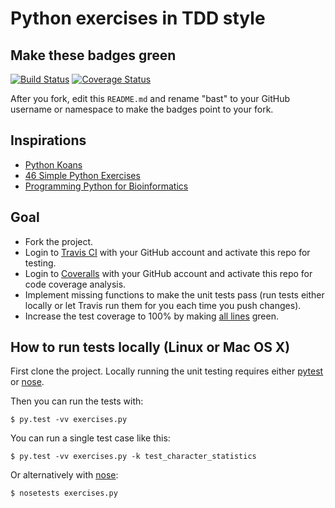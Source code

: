 # Python exercises in TDD style

## Make these badges green

[![Build Status](https://travis-ci.org/lucasmayoni/python-tdd-exercises.svg?branch=master)](https://travis-ci.org/lucasmayoni/python-tdd-exercises/builds)
[![Coverage Status](https://coveralls.io/repos/github/lucasmayoni/python-tdd-exercises/badge.svg?branch=master)](https://coveralls.io/github/lucasmayoni/python-tdd-exercises?branch=master)

After you fork, edit this `README.md` and rename "bast" to your GitHub username
or namespace to make the badges point to your fork.

## Inspirations

- [Python Koans](https://github.com/gregmalcolm/python_koans)
- [46 Simple Python Exercises](http://www.ling.gu.se/~lager/python_exercises.html)
- [Programming Python for Bioinformatics](http://homepages.stca.herts.ac.uk/~comqdp1/BioInf/)


## Goal

- Fork the project.
- Login to [Travis CI](https://travis-ci.org) with your GitHub account and activate this repo for testing.
- Login to [Coveralls](https://coveralls.io) with your GitHub account and activate this repo for code coverage analysis.
- Implement missing functions to make the unit tests pass (run tests either locally or let Travis run them for you each time you push changes).
- Increase the test coverage to 100% by making [all lines](https://coveralls.io/r/bast/python-tdd-exercises?branch=master) green.


## How to run tests locally (Linux or Mac OS X)

First clone the project. Locally running the unit testing
requires either [pytest](http://pytest.org)
or [nose](https://nose.readthedocs.org).

Then you can run the tests with:
```
$ py.test -vv exercises.py
```

You can run a single test case like this:
```
$ py.test -vv exercises.py -k test_character_statistics
```

Or alternatively with [nose](https://nose.readthedocs.org):
```
$ nosetests exercises.py
```
